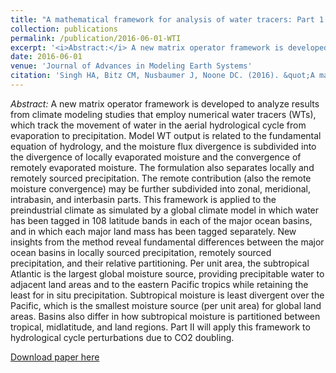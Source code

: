 ```yaml
---
title: "A mathematical framework for analysis of water tracers: Part 1: Development of theory and application to the preindustrial mean state"
collection: publications
permalink: /publication/2016-06-01-WTI
excerpt: '<i>Abstract:</i> A new matrix operator framework is developed to analyze results from climate modeling studies that employ numerical water tracers (WTs), which track the movement of water in the aerial hydrological cycle from evaporation to precipitation. Model WT output is related to the fundamental equation of hydrology, and the moisture flux divergence is subdivided into the divergence of locally evaporated moisture and the convergence of remotely evaporated moisture. The formulation also separates locally and remotely sourced precipitation. The remote contribution (also the remote moisture convergence) may be further subdivided into zonal, meridional, intrabasin, and interbasin parts. This framework is applied to the preindustrial climate as simulated by a global climate model in which water has been tagged in 108 latitude bands in each of the major ocean basins, and in which each major land mass has been tagged separately. New insights from the method reveal fundamental differences between the major ocean basins in locally sourced precipitation, remotely sourced precipitation, and their relative partitioning. Per unit area, the subtropical Atlantic is the largest global moisture source, providing precipitable water to adjacent land areas and to the eastern Pacific tropics while retaining the least for in situ precipitation. Subtropical moisture is least divergent over the Pacific, which is the smallest moisture source (per unit area) for global land areas. Basins also differ in how subtropical moisture is partitioned between tropical, midlatitude, and land regions. Part II will apply this framework to hydrological cycle perturbations due to CO2 doubling.'
date: 2016-06-01
venue: 'Journal of Advances in Modeling Earth Systems'
citation: 'Singh HA, Bitz CM, Nusbaumer J, Noone DC. (2016). &quot;A mathematical framework for analysis of water tracers: Part 1: Development of theory and application to the preindustrial mean state.&quot; <i>Journal of Advances in Modeling Earth Systems</i>. 8: pp 991–1013.'
---
```


<i>Abstract:</i> A new matrix operator framework is developed to analyze results from climate modeling studies that employ numerical water tracers (WTs), which track the movement of water in the aerial hydrological cycle from evaporation to precipitation. Model WT output is related to the fundamental equation of hydrology, and the moisture flux divergence is subdivided into the divergence of locally evaporated moisture and the convergence of remotely evaporated moisture. The formulation also separates locally and remotely sourced precipitation. The remote contribution (also the remote moisture convergence) may be further subdivided into zonal, meridional, intrabasin, and interbasin parts. This framework is applied to the preindustrial climate as simulated by a global climate model in which water has been tagged in 108 latitude bands in each of the major ocean basins, and in which each major land mass has been tagged separately. New insights from the method reveal fundamental differences between the major ocean basins in locally sourced precipitation, remotely sourced precipitation, and their relative partitioning. Per unit area, the subtropical Atlantic is the largest global moisture source, providing precipitable water to adjacent land areas and to the eastern Pacific tropics while retaining the least for in situ precipitation. Subtropical moisture is least divergent over the Pacific, which is the smallest moisture source (per unit area) for global land areas. Basins also differ in how subtropical moisture is partitioned between tropical, midlatitude, and land regions. Part II will apply this framework to hydrological cycle perturbations due to CO2 doubling.

[Download paper here](http://hansialice.github.io/files/JAMES-SinghEtAl2016-WTI.pdf)
